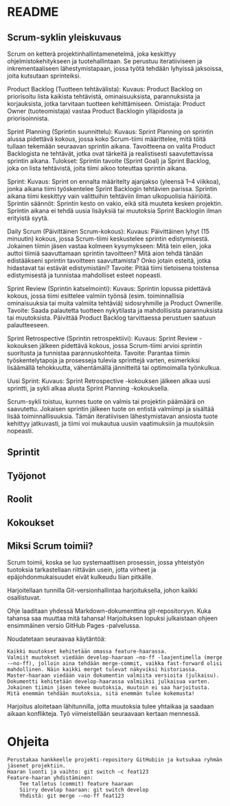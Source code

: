 # README

## Scrum-syklin yleiskuvaus

Scrum on ketterä projektinhallintamenetelmä, joka keskittyy ohjelmistokehitykseen ja tuotehallintaan. Se perustuu iteratiiviseen ja inkrementaaliseen lähestymistapaan, jossa työtä tehdään lyhyissä jaksoissa, joita kutsutaan sprinteiksi.

Product Backlog (Tuotteen tehtävälista):
    Kuvaus: Product Backlog on priorisoitu lista kaikista tehtävistä, ominaisuuksista, parannuksista ja korjauksista, jotka tarvitaan tuotteen kehittämiseen.
    Omistaja: Product Owner (tuoteomistaja) vastaa Product Backlogin ylläpidosta ja priorisoinnista.

Sprint Planning (Sprintin suunnittelu):
    Kuvaus: Sprint Planning on sprintin alussa pidettävä kokous, jossa koko Scrum-tiimi määrittelee, mitä töitä tullaan tekemään seuraavan sprintin aikana. Tavoitteena on valita Product Backlogista ne tehtävät, jotka ovat tärkeitä ja realistisesti saavutettavissa sprintin aikana.
    Tulokset: Sprintin tavoite (Sprint Goal) ja Sprint Backlog, joka on lista tehtävistä, joita tiimi aikoo toteuttaa sprintin aikana.

Sprint:
    Kuvaus: Sprint on ennalta määritelty ajanjakso (yleensä 1–4 viikkoa), jonka aikana tiimi työskentelee Sprint Backlogin tehtävien parissa. Sprintin aikana tiimi keskittyy vain valittuihin tehtäviin ilman ulkopuolisia häiriöitä.
    Sprintin säännöt:
        Sprintin kesto on vakio, eikä sitä muuteta kesken projektin.
        Sprintin aikana ei tehdä uusia lisäyksiä tai muutoksia Sprint Backlogiin ilman erityistä syytä.

Daily Scrum (Päivittäinen Scrum-kokous):
    Kuvaus: Päivittäinen lyhyt (15 minuutin) kokous, jossa Scrum-tiimi keskustelee sprintin edistymisestä. Jokainen tiimin jäsen vastaa kolmeen kysymykseen:
        Mitä tein eilen, joka auttoi tiimiä saavuttamaan sprintin tavoitteen?
        Mitä aion tehdä tänään edistääkseni sprintin tavoitteen saavuttamista?
        Onko jotain esteitä, jotka hidastavat tai estävät edistymistäni?
    Tavoite: Pitää tiimi tietoisena toistensa edistymisestä ja tunnistaa mahdolliset esteet nopeasti.

Sprint Review (Sprintin katselmointi):
    Kuvaus: Sprintin lopussa pidettävä kokous, jossa tiimi esittelee valmiin työnsä (esim. toiminnallisia ominaisuuksia tai muita valmiita tehtäviä) sidosryhmille ja Product Ownerille.
    Tavoite: Saada palautetta tuotteen nykytilasta ja mahdollisista parannuksista tai muutoksista. Päivittää Product Backlog tarvittaessa perustuen saatuun palautteeseen.

Sprint Retrospective (Sprintin retrospektiivi):
    Kuvaus: Sprint Review -kokouksen jälkeen pidettävä kokous, jossa Scrum-tiimi arvioi sprintin suoritusta ja tunnistaa parannuskohteita.
    Tavoite: Parantaa tiimin työskentelytapoja ja prosesseja tulevia sprinttejä varten, esimerkiksi lisäämällä tehokkuutta, vähentämällä jännitteitä tai optimoimalla työnkulkua.

Uusi Sprint:
    Kuvaus: Sprint Retrospective -kokouksen jälkeen alkaa uusi sprintti, ja sykli alkaa alusta Sprint Planning -kokouksella.

Scrum-sykli toistuu, kunnes tuote on valmis tai projektin päämäärä on saavutettu. Jokaisen sprintin jälkeen tuote on entistä valmiimpi ja sisältää lisää toiminnallisuuksia. Tämän iteratiivisen lähestymistavan ansiosta tuote kehittyy jatkuvasti, ja tiimi voi mukautua uusiin vaatimuksiin ja muutoksiin nopeasti.

## Sprintit

## Työjonot

## Roolit

## Kokoukset

## Miksi Scrum toimii?

Scrum toimii, koska se luo systemaattisen prosessin, jossa yhteistyön tuotoksia tarkastellaan riittävän usein, jotta virheet ja epäjohdonmukaisuudet eivät kulkeudu liian pitkälle.

Harjoitellaan tunnilla Git-versionhallintaa harjoituksella, johon kaikki osallistuvat.

Ohje laaditaan yhdessä Markdown-dokumenttina git-repositoryyn. Kuka tahansa saa muuttaa mitä tahansa!  Harjoituksen lopuksi julkaistaan ohjeen ensimmäinen versio GitHub Pages -palvelussa.

Noudatetaan seuraavaa käytäntöä:

    Kaikki muutokset kehitetään omassa feature-haarassa.
    Valmiit muutokset viedään develop-haaraan –no-ff -laajentimella (merge -–no-ff), jolloin aina tehdään merge-commit, vaikka fast-forward olisi mahdollinen. Näin kaikki merget tulevat näkyviksi historiassa.
    Master-haaraan viedään vain dokumentin valmiita versioita (julkaisu). Dokumentti kehitetään develop-haarassa valmiiksi julkaisua varten.
    Jokainen tiimin jäsen tekee muutoksia, muutoin ei saa harjoitusta. Mitä enemmän tehdään muutoksia, sitä enemmän tulee kokemusta!

Harjoitus aloitetaan lähitunnilla, jotta muutoksia tulee yhtaikaa ja saadaan aikaan konflikteja. Työ viimeistellään seuraavaan kertaan mennessä.

# Ohjeita

    Perustakaa hankkeelle projekti-repository GitHubiin ja kutsukaa ryhmän jäsenet projektiin.
    Haaran luonti ja vaihto: git switch –c feat123
    Feature-haaran yhdistäminen:
        Tee talletus (commit) feature haaraan
        Siirry develop haaraan: git switch develop
        Yhdistä: git merge -–no-ff feat123

